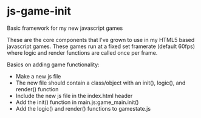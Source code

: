 # js-game-init
Basic framework for my new javascript games

These are the core components that I've grown to use in my HTML5 based javascript games. These games run at a fixed set framerate (default 60fps) where logic and render functions are called once per frame.

Basics on adding game functionality:

* Make a new js file
* The new file should contain a class/object with an init(), logic(), and render() function
* Include the new js file in the index.html header
* Add the init() function in main.js:game_main.init()
* Add the logic() and render() functions to gamestate.js
